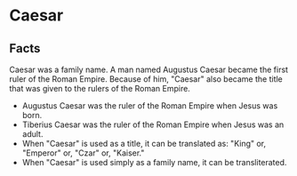 # Caesar

## Facts

Caesar was a family name. A man named Augustus Caesar became the first ruler of the Roman Empire. Because of him, "Caesar" also became the title that was given to the rulers of the Roman Empire.

* Augustus Caesar was the ruler of the Roman Empire when Jesus was born.
* Tiberius Caesar was the ruler of the Roman Empire when Jesus was an adult.
* When "Caesar" is used as a title, it can be translated as: "King" or, "Emperor" or, "Czar" or, "Kaiser."
* When "Caesar" is used simply as a family name, it can be transliterated.